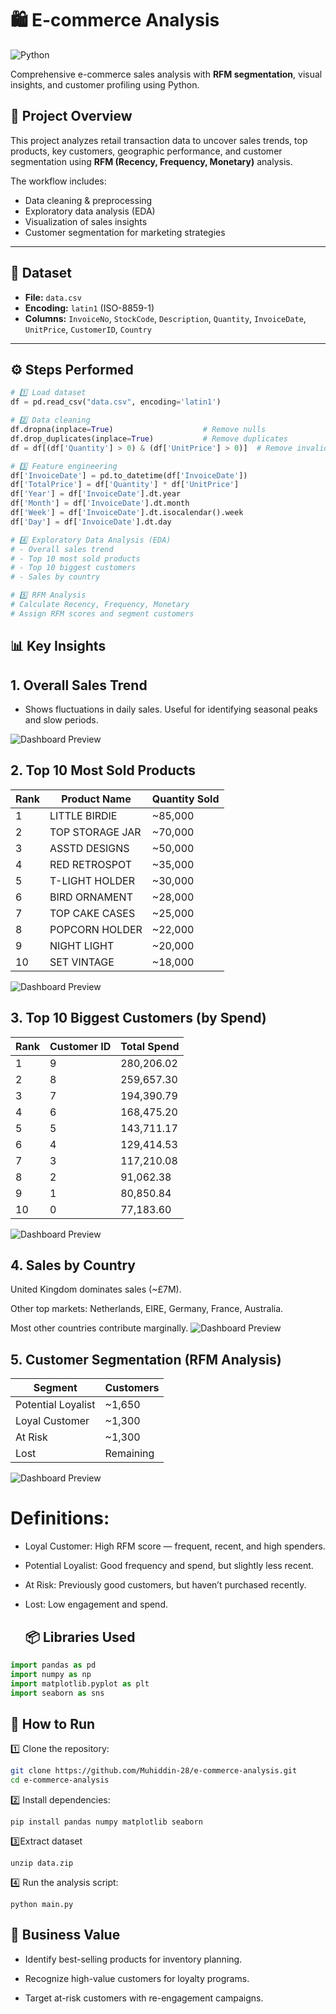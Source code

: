 # 🛍️ E-commerce Analysis  

![Python](https://img.shields.io/badge/Language-Python-%233776AB?logo=python&logoColor=white)  

Comprehensive e-commerce sales analysis with **RFM segmentation**, visual insights, and customer profiling using Python.  

## 📌 Project Overview
This project analyzes retail transaction data to uncover sales trends, top products, key customers, geographic performance, and customer segmentation using **RFM (Recency, Frequency, Monetary)** analysis.  

The workflow includes:
- Data cleaning & preprocessing  
- Exploratory data analysis (EDA)  
- Visualization of sales insights  
- Customer segmentation for marketing strategies  

---

## 📂 Dataset
- **File:** `data.csv`  
- **Encoding:** `latin1` (ISO-8859-1)  
- **Columns:** `InvoiceNo`, `StockCode`, `Description`, `Quantity`, `InvoiceDate`, `UnitPrice`, `CustomerID`, `Country`  

---

## ⚙️ Steps Performed

``` python
# 1️⃣ Load dataset
df = pd.read_csv("data.csv", encoding='latin1')

# 2️⃣ Data cleaning
df.dropna(inplace=True)                    # Remove nulls
df.drop_duplicates(inplace=True)           # Remove duplicates
df = df[(df['Quantity'] > 0) & (df['UnitPrice'] > 0)]  # Remove invalid values

# 3️⃣ Feature engineering
df['InvoiceDate'] = pd.to_datetime(df['InvoiceDate'])
df['TotalPrice'] = df['Quantity'] * df['UnitPrice']
df['Year'] = df['InvoiceDate'].dt.year
df['Month'] = df['InvoiceDate'].dt.month
df['Week'] = df['InvoiceDate'].dt.isocalendar().week
df['Day'] = df['InvoiceDate'].dt.day

# 4️⃣ Exploratory Data Analysis (EDA)
# - Overall sales trend
# - Top 10 most sold products
# - Top 10 biggest customers
# - Sales by country

# 5️⃣ RFM Analysis
# Calculate Recency, Frequency, Monetary
# Assign RFM scores and segment customers
```
##  📊 Key Insights
## 1. Overall Sales Trend ##

- Shows fluctuations in daily sales. Useful for identifying seasonal peaks and slow periods.

![Dashboard Preview](image/Figure_2.png)


## 2. Top 10 Most Sold Products ##

| Rank | Product Name    | Quantity Sold |
| ---- | --------------- | ------------- |
| 1    | LITTLE BIRDIE   | \~85,000      |
| 2    | TOP STORAGE JAR | \~70,000      |
| 3    | ASSTD DESIGNS   | \~50,000      |
| 4    | RED RETROSPOT   | \~35,000      |
| 5    | T-LIGHT HOLDER  | \~30,000      |
| 6    | BIRD ORNAMENT   | \~28,000      |
| 7    | TOP CAKE CASES  | \~25,000      |
| 8    | POPCORN HOLDER  | \~22,000      |
| 9    | NIGHT LIGHT     | \~20,000      |
| 10   | SET VINTAGE     | \~18,000      |


![Dashboard Preview](image/Figure_1.png)

## 3. Top 10 Biggest Customers (by Spend) ##

| Rank | Customer ID | Total Spend |
| ---- | ----------- | ----------- |
| 1    | 9           | 280,206.02  |
| 2    | 8           | 259,657.30  |
| 3    | 7           | 194,390.79  |
| 4    | 6           | 168,475.20  |
| 5    | 5           | 143,711.17  |
| 6    | 4           | 129,414.53  |
| 7    | 3           | 117,210.08  |
| 8    | 2           | 91,062.38   |
| 9    | 1           | 80,850.84   |
| 10   | 0           | 77,183.60   |


![Dashboard Preview](image/Figure_3.png)

## 4. Sales by Country ##

United Kingdom dominates sales (~£7M).

Other top markets: Netherlands, EIRE, Germany, France, Australia.

Most other countries contribute marginally.
![Dashboard Preview](image/Figure_4.png)

## 5. Customer Segmentation (RFM Analysis) ##

| Segment            | Customers |
| ------------------ | --------- |
| Potential Loyalist | \~1,650   |
| Loyal Customer     | \~1,300   |
| At Risk            | \~1,300   |
| Lost               | Remaining |

![Dashboard Preview](image/Figure_5.png)
# Definitions:

- Loyal Customer: High RFM score — frequent, recent, and high spenders.

- Potential Loyalist: Good frequency and spend, but slightly less recent.

- At Risk: Previously good customers, but haven’t purchased recently.

- Lost: Low engagement and spend.

  ## 📦 Libraries Used
``` python
import pandas as pd
import numpy as np
import matplotlib.pyplot as plt
import seaborn as sns
```

## 🚀 How to Run

1️⃣ Clone the repository:
```bash
git clone https://github.com/Muhiddin-28/e-commerce-analysis.git
cd e-commerce-analysis
```
2️⃣ Install dependencies:
```
pip install pandas numpy matplotlib seaborn
```
3️⃣Extract dataset
```
unzip data.zip
```
4️⃣ Run the analysis script:
```
python main.py
```
## 🎯 Business Value
- Identify best-selling products for inventory planning.

- Recognize high-value customers for loyalty programs.

- Target at-risk customers with re-engagement campaigns.

